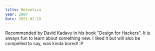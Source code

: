 ```yaml
---
title: Helvetica
year: 2007
date: 2021-02-18
---
```


Recommended by David Kadavy in his book "Design for Hackers". It is always fun to learn about something new. I liked it but will also be compelled to say, was kinda bored! :P  
